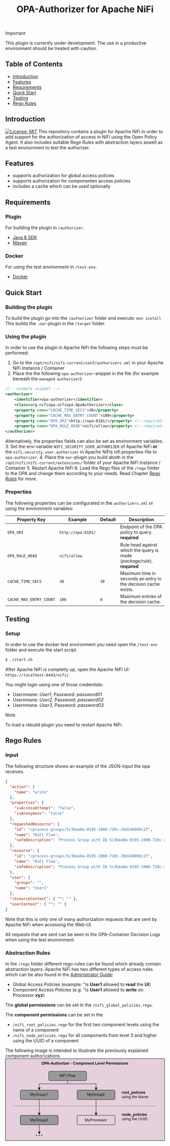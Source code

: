 <h1 align="center"> OPA-Authorizer for Apache NiFi</h1> <br>

> [!IMPORTANT]  
> This plugin is currently under development. The use in a productive environment should be treated with caution.

## Table of Contents

- [Introduction](#introduction)
- [Features](#features)
- [Requirements](#requirements)
- [Quick Start](#quick-start)
- [Testing](#testing)
- [Rego Rules](#rego-rules)


## Introduction

[![License: MIT](https://img.shields.io/badge/License-MIT-yellow.svg)](https://opensource.org/licenses/MIT)
This repository contains a plugin for Apache NiFi in order to add support for the authorization of access in NiFi using the Open Policy Agent. It also includes suitable Rego Rules with abstraction layers aswell as a test environment to test the authorizer.

## Features
* supports authorization for global access policies 
* supports authorization for componenten access policies
* includes a cache which can be used optionally


## Requirements

### Plugin
For building the plugin in ``/authorizer``.

* [Java 8 SDK](http://www.oracle.com/technetwork/java/javase/downloads/jdk8-downloads-2133151.html)
* [Maven](https://maven.apache.org/download.cgi)


### Docker
For using the test environment in ``/test-env``.

* [Docker](https://www.docker.com/get-docker)


## Quick Start

### Building the plugin
To build the plugin go into the ``/authorizer`` folder and execute:
````mvn install````
This builds the ``.nar``-plugin in the ``/target`` folder.

### Using the plugin

In order to use the plugin in Apache NiFi the following steps must be performed:
1. Go to the ``/opt/nifi/nifi-current/conf/authorizers.xml`` in your Apache NiFi Instance / Container
2. Place the the following ``opa-authorizer``-snippet in the file (for example beneath the ``managed-authorizer``):
````xml
<!-- example snippet -->
<authorizer>
    <identifier>opa-authorizer</identifier>
    <class>org.nifiopa.nifiopa.OpaAuthorizer</class>
    <property name="CACHE_TIME_SECS">30</property>
    <property name="CACHE_MAX_ENTRY_COUNT">100</property>
    <property name="OPA_URI">http://opa:8181/</property> <!--required-->
    <property name="OPA_RULE_HEAD">nifi/allow</property> <!--required-->
</authorizer>
````
Alternatively, the properties fields can also be set as environment variables.
3. Set the env-variable ``NIFI_SECURITY_USER_AUTHORIZER`` of Apache NiFi **or** the ``nifi.security.user.authorizer`` in Apache NiFis nifi.properties-file to ``opa-authorizer``.
4. Place the ``nar``-plugin you build aboth in the ``/opt/nifi/nifi-current/extensions/`` folder of your Apache NiFi Instance / Container
5. Restart Apache NiFi
6. Load the Rego files of the ``/rego`` folder to the OPA and change them according to your needs. Read Chapter [Rego Rules](#rego-rules) for more.

### Properties
The following properties can be configurated in the ``authorizers.xml`` or using the environment variables:

| Property Key | Example | Default | Description |
| --- | --- | --- | --- |
| `OPA_URI` | `http://opa:8181/` |  | Endpoint of the OPA policy to query. **required** |
| `OPA_RULE_HEAD` | `nifi/allow` |  | Rule head against which the query is made (*package*/*rule*). **required** |
| `CACHE_TIME_SECS` | `30` | `30` | Maximum time in seconds an entry in the decision cache exists. |
| `CACHE_MAX_ENTRY_COUNT` | `100` | `0` | Maximum entries of the decision cache. |

## Testing

### Setup
In order to use the docker test environment you need open the ``/test-env`` folder and execute the start script.
```bash
$ ./start.sh
```

After Apache NiFi is completly up, open the Apache NiFi UI: ``https://localhost:8443/nifi/``.

You might login using one of those credentials:
- Usernmane: *User1*, Password: *password01*
- Usernmane: *User2*, Password: *password02*
- Usernmane: *User3*, Password: *password03*

> [!NOTE]  
> To load a rebuild plugin you need to restart Apache NiFi.


## Rego Rules

### Input
The following structure shows an example of the JSON-input the opa receives.
````json
{
  "action": { 
    "name": "write" 
  },
  "properties": { 
    "isAccessAttempt": "false", 
    "isAnonymous": "false" 
  },
  "requestedResource": {
    "id": "/process-groups/5c3bea0a-0195-1000-720c-29d246009c2f",
    "name": "NiFi Flow",
    "safeDescription": "Process Group with ID 5c3bea0a-0195-1000-720c-29d246009c2f"
  },
  "resource": {
    "id": "/process-groups/5c3bea0a-0195-1000-720c-29d246009c2f",
    "name": "NiFi Flow",
    "safeDescription": "Process Group with ID 5c3bea0a-0195-1000-720c-29d246009c2f"
  },
  "user": { 
    "groups": "", 
    "name": "User1" 
  },
  "resourceContext": { "": "" },
  "userContext": { "": "" }
}
````
Note that this is only one of many authorization requests that are sent by Apache NiFi when accessing the Web-UI.

All requests that are sent can be seen in the OPA-Container Decision Logs when using the test environment.

### Abstraction Rules
In the ``/rego`` folder different rego-rules can be found which already contain abstraction layers. Apache NiFi has two different types of access rules which can be also found in the [Administrator Guide](https://nifi.apache.org/docs/nifi-docs/html/administration-guide.html#access-policies):
- Global Access Policies (example: "is **User1** allowed to **read** the **UI**)
- Component Access Policies (e.g. "is **User1** allowed to **write** on Processor **xyz**)

The **global permissions** can be set in the ``/nifi_global_policies.rego``.

The **component permissions** can be set in the
- ``/nifi_root_policies.rego`` for the first two component levels using the name of a component
- ``/nifi_node_policies.rego`` for all components from level 3 and higher using the UUID of a component

The following image is intended to illustrate the previously explained component authorizations
![alt](/docs/readme/component-logic.svg)
